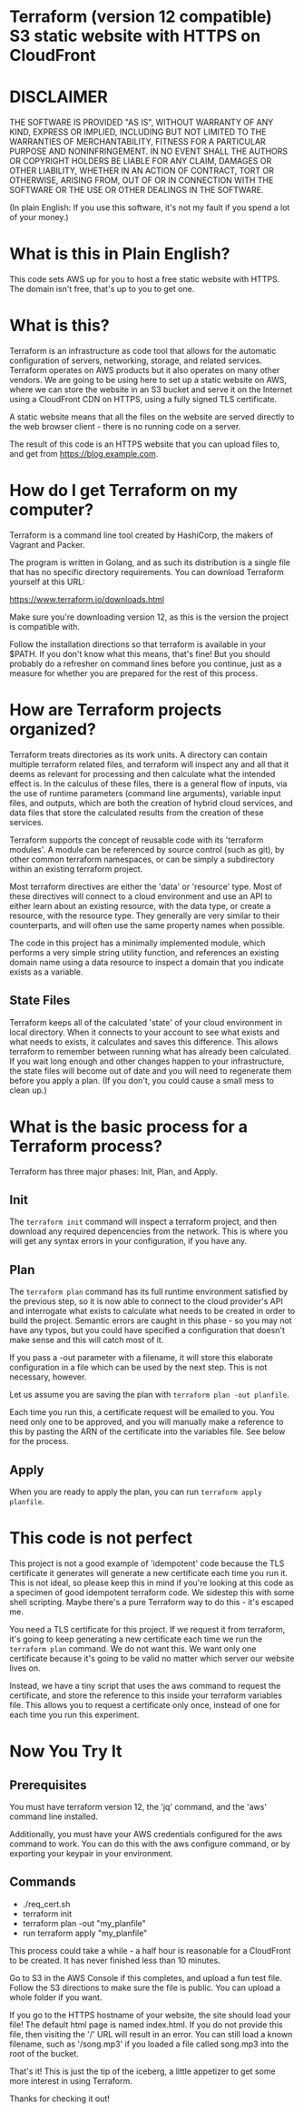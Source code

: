 # Terraform (version 12 compatible) S3 static website with HTTPS on CloudFront

# DISCLAIMER

THE SOFTWARE IS PROVIDED "AS IS", WITHOUT WARRANTY OF ANY KIND, EXPRESS OR
IMPLIED, INCLUDING BUT NOT LIMITED TO THE WARRANTIES OF MERCHANTABILITY, FITNESS
FOR A PARTICULAR PURPOSE AND NONINFRINGEMENT. IN NO EVENT SHALL THE AUTHORS OR
COPYRIGHT HOLDERS BE LIABLE FOR ANY CLAIM, DAMAGES OR OTHER LIABILITY, WHETHER
IN AN ACTION OF CONTRACT, TORT OR OTHERWISE, ARISING FROM, OUT OF OR IN
CONNECTION WITH THE SOFTWARE OR THE USE OR OTHER DEALINGS IN THE SOFTWARE.

(In plain English: If you use this software, it's not my fault if you spend a lot
of your money.)

# What is this in Plain English?

This code sets AWS up for you to host a free static website with HTTPS. The domain
isn't free, that's up to you to get one.

# What is this?

Terraform is an infrastructure as code tool that allows for the automatic
configuration of servers, networking, storage, and related services. Terraform
operates on AWS products but it also operates on many other vendors. We are going
to be using here to set up a static website on AWS, where we can store the website
in an S3 bucket and serve it on the Internet using a CloudFront CDN on HTTPS, using
a fully signed TLS certificate.

A static website means that all the files on the website are served directly to the
web browser client - there is no running code on a server. 

The result of this code is an HTTPS website that you can upload files to, and get from
https://blog.example.com.  


# How do I get Terraform on my computer?

Terraform is a command line tool created by HashiCorp, the makers of Vagrant and Packer.

The program is written in Golang, and as such its distribution is a single file that has
no specific directory requirements. You can download Terraform yourself at this URL:

https://www.terraform.io/downloads.html

Make sure you're downloading version 12, as this is the version the project is compatible with.

Follow the installation directions so that terraform is available in your $PATH. If you don't
know what this means, that's fine! But you should probably do a refresher on command lines before
you continue, just as a measure for whether you are prepared for the rest of this process.

# How are Terraform projects organized?

Terraform treats directories as its work units. A directory can contain multiple terraform
related files, and terraform will inspect any and all that it deems as relevant for processing
and then calculate what the intended effect is. In the calculus of these files, there is a general
flow of inputs, via the use of runtime parameters (command line arguments), variable input files, and
outputs, which are both the creation of hybrid cloud services, and data files that store the calculated
results from the creation of these services.

Terraform supports the concept of reusable code with its 'terraform modules'. A module can be referenced by
source control (such as git), by other common terraform namespaces, or can be simply a subdirectory within
an existing terraform project.

Most terraform directives are either the 'data' or 'resource' type. Most of these directives will connect
to a cloud environment and use an API to either learn about an existing resource, with the data type, or
create a resource, with the resource type. They generally are very similar to their counterparts, and 
will often use the same property names when possible. 

The code in this project has a minimally implemented module, which performs a very simple string utility
function, and references an existing domain name using a data resource to inspect a domain that you
indicate exists as a variable.

## State Files

Terraform keeps all of the calculated 'state' of your cloud environment in local directory. When it connects
to your account to see what exists and what needs to exists, it calculates and saves this difference. This allows
terraform to remember between running what has already been calculated. If you wait long enough and other
changes happen to your infrastructure, the state files will become out of date and you will need
to regenerate them before you apply a plan. (If you don't, you could cause a small mess to clean up.)

# What is the basic process for a Terraform process?

Terraform has three major phases: Init, Plan, and Apply.

## Init

The `terraform init` command will inspect a terraform project, and then download any required 
depencencies from the network. This is where you will get any syntax errors in your configuration, 
if you have any.

## Plan

The `terraform plan` command has its full runtime environment satisfied by the previous step, so it is
now able to connect to the cloud provider's API and interrogate what exists to calculate what needs to
be created in order to build the project. Semantic errors are caught in this phase - so you may not
have any typos, but you could have specified a configuration that doesn't make sense and this will catch 
most of it.

If you pass a -out parameter with a filename, it will store this elaborate configuration in a file which
can be used by the next step. This is not necessary, however.

Let us assume you are saving the plan with `terraform plan -out planfile`.

Each time you run this, a certificate request will be emailed to you. You need only one to be approved,
and you will manually make a reference to this by pasting the ARN of the certificate into the variables file. 
See below for the process.

## Apply

When you are ready to apply the plan, you can run `terraform apply planfile`.

# This code is not perfect

This project is not a good example of 'idempotent' code because the TLS certificate it
generates will generate a new certificate each time you run it. This is not ideal, so
please keep this in mind if you're looking at this code as a specimen of good idempotent
terraform code. We sidestep this with some shell scripting. Maybe there's a pure Terraform
way to do this - it's escaped me.

You need a TLS certificate for this project. If we request it from terraform, it's going
to keep generating a new certificate each time we run the `terraform plan` command. We 
do not want this. We want only one certificate because it's going to be valid no matter which
server our website lives on.

Instead, we have a tiny script that uses the aws command to request the certificate, and
store the reference to this inside your terraform variables file. This allows you to request
a certificate only once, instead of one for each time you run this experiment.

# Now You Try It

## Prerequisites

You must have terraform version 12, the 'jq' command, and the 'aws' command line installed.

Additionally, you must have your AWS credentials configured for the aws command to work. You can
do this with the aws configure command, or by exporting your keypair in your environment.

## Commands

* ./req\_cert.sh
* terraform init
* terraform plan -out "my\_planfile"
* run terraform apply "my\_planfile"

This process could take a while - a half hour is reasonable for a CloudFront to be created. It has never
finished less than 10 minutes. 

Go to S3 in the AWS Console if this completes, and upload a fun test file. Follow the S3 directions to make sure
the file is public. You can upload a whole folder if you want.

If you go to the HTTPS hostname of your website, the site should load your file! The default html page 
is named index.html. If you do not provide this file, then visiting the '/' URL will result in an error.
You can still load a known filename, such as '/song.mp3' if you loaded a file called song.mp3 into the 
root of the bucket.

That's it! This is just the tip of the iceberg, a little appetizer to get some more interest in using Terraform.

Thanks for checking it out!

